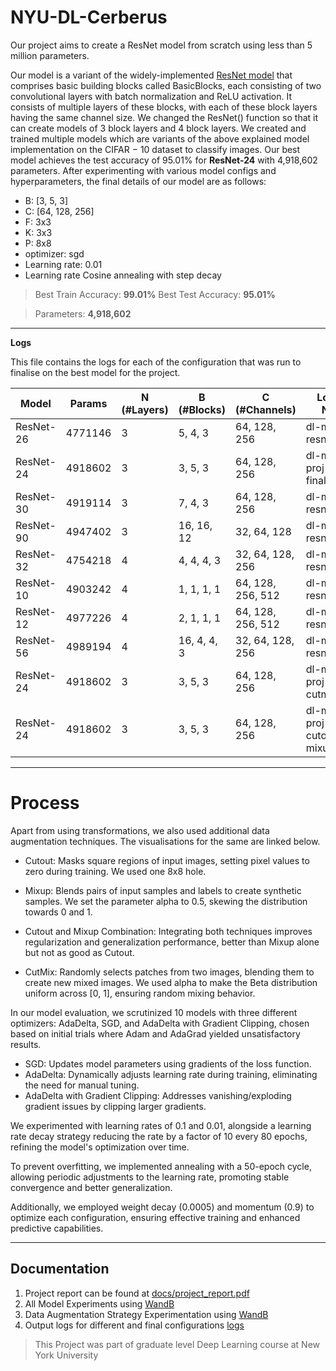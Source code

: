# **NYU-DL-Cerberus**

Our project aims to create a ResNet model from scratch using less than 5 million parameters. 


Our model is a variant of the widely-implemented [ResNet model](https://github.com/kuangliu/pytorch-cifar) that comprises basic building blocks called BasicBlocks, each consisting of two convolutional layers with batch normalization and ReLU activation. It consists of multiple layers of these blocks, with each of these block layers having the same channel size. We changed the ResNet() function so that it can create models of 3 block layers and 4 block layers. We created and trained multiple models which are variants of the above explained model implementation on the CIFAR − 10 dataset to classify images. Our best model achieves the test accuracy of 95.01% for **ResNet-24** with 4,918,602 parameters. After experimenting with various model configs and hyperparameters, the final details of our model are as follows:

- B: [3, 5, 3]
- C: [64, 128, 256]
- F:  3x3
- K:  3x3
- P:  8x8
- optimizer: sgd
- Learning rate: 0.01
- Learning rate Cosine annealing with step decay

> Best Train Accuracy: **99.01%**
> Best Test Accuracy: **95.01%**

> Parameters: **4,918,602**

---
**Logs**

This file contains the logs for each of the configuration that was run to finalise on the best model for the project. 

| Model       | Params   | N (#Layers) | B (#Blocks) | C (#Channels)       | Log File Name                 |
|-------------|----------|-------------|-------------|---------------------|-------------------------------|
| ResNet-26   | 4771146  | 3           | 5, 4, 3     | 64, 128, 256        | dl-mini-resnet26.log          |
| ResNet-24   | 4918602  | 3           | 3, 5, 3     | 64, 128, 256        | dl-mini-proj-final.log        |
| ResNet-30   | 4919114  | 3           | 7, 4, 3     | 64, 128, 256        | dl-mini-resnet30.log          |
| ResNet-90   | 4947402  | 3           | 16, 16, 12  | 32, 64, 128         | dl-mini-resnet90.log          |
| ResNet-32   | 4754218  | 4           | 4, 4, 4, 3  | 32, 64, 128, 256    | dl-mini-resnet32.log          |
| ResNet-10   | 4903242  | 4           | 1, 1, 1, 1  | 64, 128, 256, 512   | dl-mini-resnet10.log          |
| ResNet-12   | 4977226  | 4           | 2, 1, 1, 1  | 64, 128, 256, 512   | dl-mini-resnet12.log          |
| ResNet-56   | 4989194  | 4           | 16, 4, 4, 3 | 32, 64, 128, 256    | dl-mini-resnet56.log          |
| ResNet-24   | 4918602  | 3           | 3, 5, 3     | 64, 128, 256        | dl-mini-proj-cutmix.log       |
| ResNet-24   | 4918602  | 3           | 3, 5, 3     | 64, 128, 256        | dl-mini-proj-cutout-mixup.log |


---

# **Process**
Apart from using transformations, we also used additional data augmentation techniques. The visualisations for the same are linked below. 

- Cutout: Masks square regions of input images, setting pixel values to zero during training. We used one 8x8 hole.

- Mixup: Blends pairs of input samples and labels to create synthetic samples. We set the parameter alpha to 0.5, skewing the distribution towards 0 and 1.

- Cutout and Mixup Combination: Integrating both techniques improves regularization and generalization performance, better than Mixup alone but not as good as Cutout.

- CutMix: Randomly selects patches from two images, blending them to create new mixed images. We used alpha to make the Beta distribution uniform across [0, 1], ensuring random mixing behavior.

In our model evaluation, we scrutinized 10 models with three different optimizers: AdaDelta, SGD, and AdaDelta with Gradient Clipping, chosen based on initial trials where Adam and AdaGrad yielded unsatisfactory results.

- SGD: Updates model parameters using gradients of the loss function.
- AdaDelta: Dynamically adjusts learning rate during training, eliminating the need for manual tuning.
- AdaDelta with Gradient Clipping: Addresses vanishing/exploding gradient issues by clipping larger gradients.

We experimented with learning rates of 0.1 and 0.01, alongside a learning rate decay strategy reducing the rate by a factor of 10 every 80 epochs, refining the model's optimization over time.

To prevent overfitting, we implemented annealing with a 50-epoch cycle, allowing periodic adjustments to the learning rate, promoting stable convergence and better generalization.

Additionally, we employed weight decay (0.0005) and momentum (0.9) to optimize each configuration, ensuring effective training and enhanced predictive capabilities.

---

## **Documentation**

1. Project report can be found at [docs/project_report.pdf](https://github.com/itskavyagupta/NYU-DL-Cerberus/blob/main/docs/Report.pdf)
2. All Model Experiments using [WandB](https://api.wandb.ai/links/classical/vhpf97st)
3. Data Augmentation Strategy Experimentation using [WandB](https://api.wandb.ai/links/classical/r30pm7oh)
4. Output logs for different and final configurations [logs](https://github.com/itskavyagupta/NYU-DL-Cerberus/tree/main/logs)

> This Project was part of graduate level Deep Learning course at New York University
